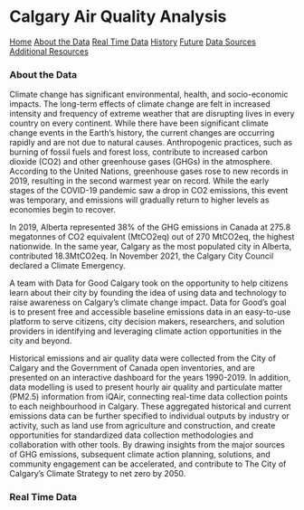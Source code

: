 
<h1>Calgary Air Quality Analysis</h1>

<nav class="topnav">
      <a class="active" href="#home">Home</a>
      <a href="#about">About the Data</a>
      <a href="#real_time">Real Time Data</a>
      <a href="#history">History</a>
      <a href="#predictions">Future</a>
      <a href="#sources">Data Sources</a>
      <a href="#resources">Additional Resources</a>
</nav>

<div class="bg-image"></div>
<h3 id="about">About the Data</h3>

Climate change has significant environmental, health, and socio-economic impacts. The long-term effects of climate change are felt in increased intensity and frequency of extreme weather that are disrupting lives in every country on every continent.  While there have been significant climate change events in the Earth’s history, the current changes are occurring rapidly and are not due to natural causes.  Anthropogenic practices, such as burning of fossil fuels and forest loss, contribute to increased carbon dioxide (CO2) and other greenhouse gases (GHGs) in the atmosphere. According to the United Nations, greenhouse gases rose to new records in 2019, resulting in the second warmest year on record.  While the early stages of the COVID-19 pandemic saw a drop in CO2 emissions, this event was temporary, and emissions will gradually return to higher levels as economies begin to recover.

In 2019, Alberta represented 38% of the GHG emissions in Canada at 275.8 megatonnes of CO2 equivalent (MtCO2eq) out of 270 MtCO2eq, the highest nationwide.  In the same year, Calgary as the most populated city in Alberta, contributed 18.3MtCO2eq.  In November 2021, the Calgary City Council declared a Climate Emergency.  

A team with Data for Good Calgary took on the opportunity to help citizens learn about their city by founding the idea of using data and technology to raise awareness on Calgary’s climate change impact. Data for Good’s goal is to present free and accessible baseline emissions data in an easy-to-use platform to serve citizens, city decision makers, researchers, and solution providers in identifying and leveraging climate action opportunities in the city and beyond.

Historical emissions and air quality data were collected from the City of Calgary and the Government of Canada open inventories, and are presented on an interactive dashboard for the years 1990-2019.  In addition, data modelling is used to present hourly air quality and particulate matter (PM2.5) information from iQAir, connecting real-time data collection points to each neighbourhood in Calgary.  These aggregated historical and current emissions data can be further specified to individual outputs by industry or activity, such as land use from agriculture and construction, and create opportunities for standardized data collection methodologies and collaboration with other tools.  By drawing insights from the major sources of GHG emissions, subsequent climate action planning, solutions, and community engagement can be accelerated, and contribute to The City of Calgary’s Climate Strategy to net zero by 2050.
<br>

<h3 id="real_time">Real Time Data</h3>
    <div id="map_container">
        <div id="aiqmap" class="plotly-graph-div" style="height:100%; width:100%;"></div>
</div>

<h3 id="history">Calgary's Climate History</h3>

<div id="recent_history" class="plotly-graph-div" style="height:100%; width:100%;"></div>

<h3 id="predictions">Future Predictions Using Exponential Smoothing</h3> 


<div id="info_box">
<h3 id="sources">Data Sources</h3>
    <a href="https://data.calgary.ca/Base-Maps/Community-Boundaries/ab7m-fwn6" target="_blank" rel="noopener noreferrer">
        • City of Calgary Community District Boundaries
    </a><br>
    <a href="https://data.calgary.ca/Environment/Community-wide-Greenhouse-Gas-GHG-Inventory/m7gu-3xk5" target="_blank" rel="noopener noreferrer">
        • City of Calgary Community-wide Greenhouse Gas Inventory 
    </a><br>
    <a href="https://data.calgary.ca/Environment/Historical-Air-Quality/uqjm-jxgp" target="_blank" rel="noopener noreferrer">
        • City of Calgary Historical Air Quality Open Data
    </a><br>
    <a href="https://www.iqair.com/ca/canada/alberta/calgary" target="_blank" rel="noopener noreferrer">
        • IQAir - Calgary Air Quality index (AQI) and PM2.5 Air Pollution 
    </a><br>

<h3 id="resources">References</h3>
    <a href="https://www.calgary.ca/uep/esm/energy-savings/climate-change.html#emergency" target="_blank" rel="noopener noreferrer">
        • City of Calgary Climate Change Program
    </a><br>
    <a href="https://www.canada.ca/en/environment-climate-change/services/environmental-indicators/greenhouse-gas-emissions.html" target="_blank" rel="noopener noreferrer">
        • Government of Canada National Greenhouse Gas Emissions 
    </a><br>
    <a href="https://www.un.org/en/climatechange" target="_blank" rel="noopener noreferrer">
        • United Nations Climate Action
    </a><br>

<h3>Additional Resources</h3>
    <a href="https://acis.alberta.ca/" target="_blank" rel="noopener noreferrer">
        • Alberta Climate Information Service
    </a><br>
    <a href="https://www.calgaryclimatehub.ca/" target="_blank" rel="noopener noreferrer">
        • ​​Calgary Climate Hub
    </a><br>
    <a href="https://www.calgary.ca/uep/esm/climate-change/climate-actions.html" target="_blank" rel="noopener noreferrer">
        • City of Calgary Climate Resilience Strategy Action Plans
    </a><br>
    <a href="https://climateatlas.ca/" target="_blank" rel="noopener noreferrer">
        • Climate Atlas of Canada
    </a><br>
    <a href="https://www.canada.ca/en/services/environment/weather/climatechange.html" target="_blank" rel="noopener noreferrer">
        • Government of Canada Climate Change
    </a><br>
    <a href="https://www.canada.ca/en/environment-climate-change/services/climate-change/greenhouse-gas-emissions/inventory.html" target="_blank" rel="noopener noreferrer">
        • Government of Canada Greenhouse Gas Inventory
    </a><br>
    <a href="https://unfccc.int/" target="_blank" rel="noopener noreferrer">
        • United Nations Framework Convention on Climate Change
    </a><br>